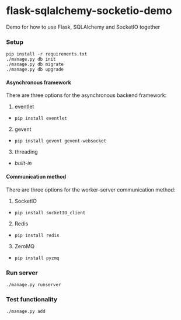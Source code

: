 # flask-sqlalchemy-socketio-demo
Demo for how to use Flask, SQLAlchemy and SocketIO together

### Setup
```
pip install -r requirements.txt
./manage.py db init
./manage.py db migrate
./manage.py db upgrade
```

#### Asynchronous framework
There are three options for the asynchronous backend framework:

1. eventlet
  * `pip install eventlet`
2. gevent
  * `pip install gevent gevent-websocket`
3. threading
  * *built-in*

#### Communication method
There are three options for the worker-server communication method:

1. SocketIO
  * `pip install socketIO_client`
2. Redis
  * `pip install redis`
3. ZeroMQ
  * `pip install pyzmq`

### Run server
```
./manage.py runserver
```

### Test functionality
```
./manage.py add
```
